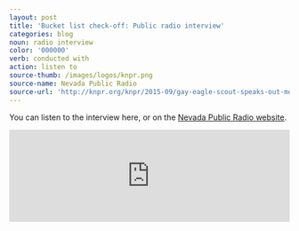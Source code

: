 ```yaml
---
layout: post
title: 'Bucket list check-off: Public radio interview'
categories: blog
noun: radio interview
color: '000000'
verb: conducted with
action: listen to
source-thumb: /images/logos/knpr.png
source-name: Nevada Public Radio
source-url: 'http://knpr.org/knpr/2015-09/gay-eagle-scout-speaks-out-mormons-and-boy-scouts'
---
```


You can listen to the interview here, or on the [Nevada Public Radio website](http://knpr.org/knpr/2015-09/gay-eagle-scout-speaks-out-mormons-and-boy-scouts).

<iframe width="100%" height="166" scrolling="no" frameborder="no" src="https://w.soundcloud.com/player/?url=https%3A//api.soundcloud.com/tracks/222362635%3Fsecret_token%3Ds-smr5B&amp;color=ff5500&amp;auto_play=false&amp;hide_related=false&amp;show_comments=true&amp;show_user=true&amp;show_reposts=false"></iframe>
